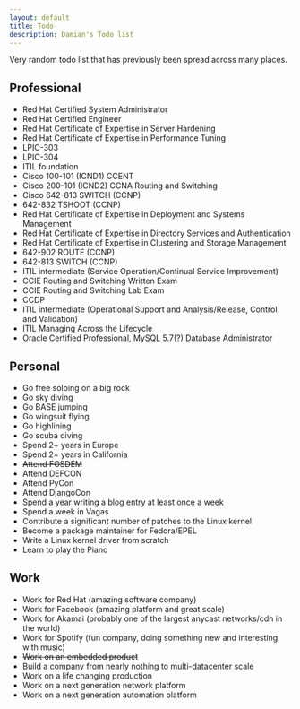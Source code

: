 ```yaml
---
layout: default
title: Todo
description: Damian's Todo list
---
```


Very random todo list that has previously been spread across many places.

Professional
------------
* Red Hat Certified System Administrator
* Red Hat Certified Engineer
* Red Hat Certificate of Expertise in Server Hardening
* Red Hat Certificate of Expertise in Performance Tuning
* LPIC-303
* LPIC-304
* ITIL foundation
* Cisco 100-101 (ICND1) CCENT
* Cisco 200-101 (ICND2) CCNA Routing and Switching
* Cisco 642-813 SWITCH (CCNP)
* 642-832 TSHOOT (CCNP)
* Red Hat Certificate of Expertise in Deployment and Systems Management
* Red Hat Certificate of Expertise in Directory Services and Authentication
* Red Hat Certificate of Expertise in Clustering and Storage Management
* 642-902 ROUTE (CCNP)
* 642-813 SWITCH (CCNP)
* ITIL intermediate (Service Operation/Continual Service Improvement)
* CCIE Routing and Switching Written Exam
* CCIE Routing and Switching Lab Exam
* CCDP
* ITIL intermediate (Operational Support and Analysis/Release, Control and Validation)
* ITIL Managing Across the Lifecycle
* Oracle Certified Professional, MySQL 5.7(?) Database Administrator

Personal
--------
* Go free soloing on a big rock
* Go sky diving
* Go BASE jumping
* Go wingsuit flying
* Go highlining
* Go scuba diving
* Spend 2+ years in Europe
* Spend 2+ years in California
* ~~Attend FOSDEM~~
* Attend DEFCON
* Attend PyCon
* Attend DjangoCon
* Spend a year writing a blog entry at least once a week
* Spend a week in Vagas
* Contribute a significant number of patches to the Linux kernel
* Become a package maintainer for Fedora/EPEL
* Write a Linux kernel driver from scratch
* Learn to play the Piano

Work
----
* Work for Red Hat (amazing software company)
* Work for Facebook (amazing platform and great scale)
* Work for Akamai (probably one of the largest anycast networks/cdn in the world)
* Work for Spotify (fun company, doing something new and interesting with music)
* ~~Work on an embedded product~~
* Build a company from nearly nothing to multi-datacenter scale
* Work on a life changing production
* Work on a next generation network platform
* Work on a next generation automation platform